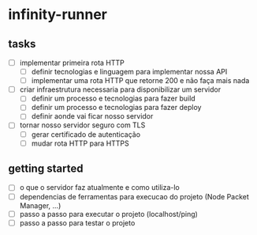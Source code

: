 # infinity-runner

## tasks

* [ ] implementar primeira rota HTTP
    * [ ] definir tecnologias e linguagem para implementar nossa API
    * [ ] implementar uma rota HTTP que retorne 200 e não faça mais nada

* [ ] criar infraestrutura necessaria para disponibilizar um servidor 
    * [ ] definir um processo e tecnologias para fazer build
    * [ ] definir um processo e tecnologias para fazer deploy
    * [ ] definir aonde vai ficar nosso servidor

* [ ] tornar nosso servidor seguro com TLS
    * [ ] gerar certificado de autenticação 
    * [ ] mudar rota HTTP para HTTPS

## getting started 

* [ ] o que o servidor faz atualmente e como utiliza-lo
* [ ] dependencias de ferramentas para execucao do projeto (Node Packet Manager, ...)
* [ ] passo a passo para executar o projeto (localhost/ping)
* [ ] passo a passo para testar o projeto
